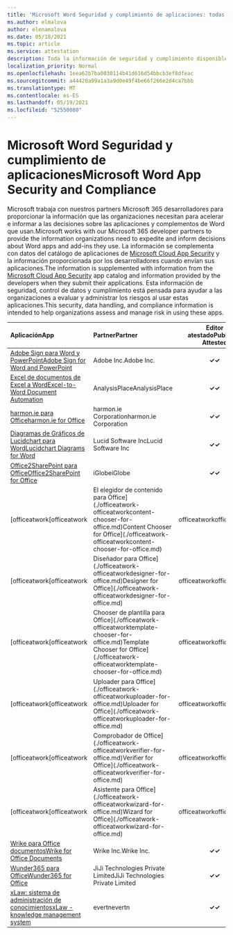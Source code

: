 ```yaml
---
title: 'Microsoft Word Seguridad y cumplimiento de aplicaciones: todas las aplicaciones'
ms.author: elmalova
author: elenamalova
ms.date: 05/18/2021
ms.topic: article
ms.service: attestation
description: Toda la información de seguridad y cumplimiento disponible para todas Microsoft Word aplicaciones.
localization_priority: Normal
ms.openlocfilehash: 1eea62b7ba0030114b41d616d54bbcb3ef8dfeac
ms.sourcegitcommit: a44420a99a1a3a9d0e49f4be66f266e2d4ca7bbb
ms.translationtype: MT
ms.contentlocale: es-ES
ms.lasthandoff: 05/19/2021
ms.locfileid: "52550080"
---
```

# <a name="microsoft-word-app-security-and-compliance"></a><span data-ttu-id="81741-103">Microsoft Word Seguridad y cumplimiento de aplicaciones</span><span class="sxs-lookup"><span data-stu-id="81741-103">Microsoft Word App Security and Compliance</span></span>

<span data-ttu-id="81741-104">Microsoft trabaja con nuestros partners Microsoft 365 desarrolladores para proporcionar la información que las organizaciones necesitan para acelerar e informar a las decisiones sobre las aplicaciones y complementos de Word que usan.</span><span class="sxs-lookup"><span data-stu-id="81741-104">Microsoft works with our Microsoft 365 developer partners to provide the information organizations need to expedite and inform decisions about Word apps and add-ins they use.</span></span> <span data-ttu-id="81741-105">La información se complementa con datos del catálogo de aplicaciones de [Microsoft Cloud App Security](https://www.microsoft.com/en-us/enterprise-mobility-security/cloud-app-security) y la información proporcionada por los desarrolladores cuando envían sus aplicaciones.</span><span class="sxs-lookup"><span data-stu-id="81741-105">The information is supplemented with information from the [Microsoft Cloud App Security](https://www.microsoft.com/en-us/enterprise-mobility-security/cloud-app-security) app catalog and information provided by the developers when they submit their applications.</span></span> <span data-ttu-id="81741-106">Esta información de seguridad, control de datos y cumplimiento está pensada para ayudar a las organizaciones a evaluar y administrar los riesgos al usar estas aplicaciones.</span><span class="sxs-lookup"><span data-stu-id="81741-106">This security, data handling, and compliance information is intended to help organizations assess and manage risk in using these apps.</span></span>

| <span data-ttu-id="81741-107">**Aplicación**</span><span class="sxs-lookup"><span data-stu-id="81741-107">**App**</span></span> | <span data-ttu-id="81741-108">**Partner**</span><span class="sxs-lookup"><span data-stu-id="81741-108">**Partner**</span></span> | <span data-ttu-id="81741-109">**Editor atestado**</span><span class="sxs-lookup"><span data-stu-id="81741-109">**Publisher Attested**</span></span> | <span data-ttu-id="81741-110">**Certificado**</span><span class="sxs-lookup"><span data-stu-id="81741-110">**Certified**</span></span> |
|:--------|:------------|:----------------------:|:-------------:|
| [<span data-ttu-id="81741-111">Adobe Sign para Word y PowerPoint</span><span class="sxs-lookup"><span data-stu-id="81741-111">Adobe Sign for Word and PowerPoint</span></span>](./adobe-inc-sign-for-word-and-powerpoint.md) | <span data-ttu-id="81741-112">Adobe Inc.</span><span class="sxs-lookup"><span data-stu-id="81741-112">Adobe Inc.</span></span> | <span data-ttu-id="81741-113">**✓**</span><span class="sxs-lookup"><span data-stu-id="81741-113">**✓**</span></span> | <img alt="Certified application badge" src="../media/certified-badge.png" height="25" width="25" /> |
| [<span data-ttu-id="81741-114">Excel de documentos de Excel a Word</span><span class="sxs-lookup"><span data-stu-id="81741-114">Excel-to-Word Document Automation</span></span>](./analysisplace-excel-to-word-document-automation.md) | <span data-ttu-id="81741-115">AnalysisPlace</span><span class="sxs-lookup"><span data-stu-id="81741-115">AnalysisPlace</span></span> | <span data-ttu-id="81741-116">**✓**</span><span class="sxs-lookup"><span data-stu-id="81741-116">**✓**</span></span> |  |
| [<span data-ttu-id="81741-117">harmon.ie para Office</span><span class="sxs-lookup"><span data-stu-id="81741-117">harmon.ie for Office</span></span>](./harmonie-corporation-for-office.md) | <span data-ttu-id="81741-118">harmon.ie Corporation</span><span class="sxs-lookup"><span data-stu-id="81741-118">harmon.ie Corporation</span></span> | <span data-ttu-id="81741-119">**✓**</span><span class="sxs-lookup"><span data-stu-id="81741-119">**✓**</span></span> |  |
| [<span data-ttu-id="81741-120">Diagramas de Gráficos de Lucidchart para Word</span><span class="sxs-lookup"><span data-stu-id="81741-120">Lucidchart Diagrams for Word</span></span>](./lucid-software-inc-lucidchart-diagrams-for-word.md) | <span data-ttu-id="81741-121">Lucid Software Inc</span><span class="sxs-lookup"><span data-stu-id="81741-121">Lucid Software Inc</span></span> | <span data-ttu-id="81741-122">**✓**</span><span class="sxs-lookup"><span data-stu-id="81741-122">**✓**</span></span> |  |
| [<span data-ttu-id="81741-123">Office2SharePoint para Office</span><span class="sxs-lookup"><span data-stu-id="81741-123">Office2SharePoint for Office</span></span>](./iglobe-office2sharepoint-for-office.md) | <span data-ttu-id="81741-124">iGlobe</span><span class="sxs-lookup"><span data-stu-id="81741-124">iGlobe</span></span> | <span data-ttu-id="81741-125">**✓**</span><span class="sxs-lookup"><span data-stu-id="81741-125">**✓**</span></span> | <img alt="Certified application badge" src="../media/certified-badge.png" height="25" width="25" /> |
| <span data-ttu-id="81741-126">[officeatwork</span><span class="sxs-lookup"><span data-stu-id="81741-126">[officeatwork</span></span> | <span data-ttu-id="81741-127">El elegidor de contenido para Office](./officeatwork-officeatworkcontent-chooser-for-office.md)</span><span class="sxs-lookup"><span data-stu-id="81741-127">Content Chooser for Office](./officeatwork-officeatworkcontent-chooser-for-office.md)</span></span> | <span data-ttu-id="81741-128">officeatwork</span><span class="sxs-lookup"><span data-stu-id="81741-128">officeatwork</span></span> | <span data-ttu-id="81741-129">**✓**</span><span class="sxs-lookup"><span data-stu-id="81741-129">**✓**</span></span> | <img alt="Certified application badge" src="../media/certified-badge.png" height="25" width="25" /> |
| <span data-ttu-id="81741-130">[officeatwork</span><span class="sxs-lookup"><span data-stu-id="81741-130">[officeatwork</span></span> | <span data-ttu-id="81741-131">Diseñador para Office](./officeatwork-officeatworkdesigner-for-office.md)</span><span class="sxs-lookup"><span data-stu-id="81741-131">Designer for Office](./officeatwork-officeatworkdesigner-for-office.md)</span></span> | <span data-ttu-id="81741-132">officeatwork</span><span class="sxs-lookup"><span data-stu-id="81741-132">officeatwork</span></span> | <span data-ttu-id="81741-133">**✓**</span><span class="sxs-lookup"><span data-stu-id="81741-133">**✓**</span></span> | <img alt="Certified application badge" src="../media/certified-badge.png" height="25" width="25" /> |
| <span data-ttu-id="81741-134">[officeatwork</span><span class="sxs-lookup"><span data-stu-id="81741-134">[officeatwork</span></span> | <span data-ttu-id="81741-135">Chooser de plantilla para Office](./officeatwork-officeatworktemplate-chooser-for-office.md)</span><span class="sxs-lookup"><span data-stu-id="81741-135">Template Chooser for Office](./officeatwork-officeatworktemplate-chooser-for-office.md)</span></span> | <span data-ttu-id="81741-136">officeatwork</span><span class="sxs-lookup"><span data-stu-id="81741-136">officeatwork</span></span> | <span data-ttu-id="81741-137">**✓**</span><span class="sxs-lookup"><span data-stu-id="81741-137">**✓**</span></span> | <img alt="Certified application badge" src="../media/certified-badge.png" height="25" width="25" /> |
| <span data-ttu-id="81741-138">[officeatwork</span><span class="sxs-lookup"><span data-stu-id="81741-138">[officeatwork</span></span> | <span data-ttu-id="81741-139">Uploader para Office](./officeatwork-officeatworkuploader-for-office.md)</span><span class="sxs-lookup"><span data-stu-id="81741-139">Uploader for Office](./officeatwork-officeatworkuploader-for-office.md)</span></span> | <span data-ttu-id="81741-140">officeatwork</span><span class="sxs-lookup"><span data-stu-id="81741-140">officeatwork</span></span> | <span data-ttu-id="81741-141">**✓**</span><span class="sxs-lookup"><span data-stu-id="81741-141">**✓**</span></span> | <img alt="Certified application badge" src="../media/certified-badge.png" height="25" width="25" /> |
| <span data-ttu-id="81741-142">[officeatwork</span><span class="sxs-lookup"><span data-stu-id="81741-142">[officeatwork</span></span> | <span data-ttu-id="81741-143">Comprobador de Office](./officeatwork-officeatworkverifier-for-office.md)</span><span class="sxs-lookup"><span data-stu-id="81741-143">Verifier for Office](./officeatwork-officeatworkverifier-for-office.md)</span></span> | <span data-ttu-id="81741-144">officeatwork</span><span class="sxs-lookup"><span data-stu-id="81741-144">officeatwork</span></span> | <span data-ttu-id="81741-145">**✓**</span><span class="sxs-lookup"><span data-stu-id="81741-145">**✓**</span></span> | <img alt="Certified application badge" src="../media/certified-badge.png" height="25" width="25" /> |
| <span data-ttu-id="81741-146">[officeatwork</span><span class="sxs-lookup"><span data-stu-id="81741-146">[officeatwork</span></span> | <span data-ttu-id="81741-147">Asistente para Office](./officeatwork-officeatworkwizard-for-office.md)</span><span class="sxs-lookup"><span data-stu-id="81741-147">Wizard for Office](./officeatwork-officeatworkwizard-for-office.md)</span></span> | <span data-ttu-id="81741-148">officeatwork</span><span class="sxs-lookup"><span data-stu-id="81741-148">officeatwork</span></span> | <span data-ttu-id="81741-149">**✓**</span><span class="sxs-lookup"><span data-stu-id="81741-149">**✓**</span></span> | <img alt="Certified application badge" src="../media/certified-badge.png" height="25" width="25" /> |
| [<span data-ttu-id="81741-150">Wrike para Office documentos</span><span class="sxs-lookup"><span data-stu-id="81741-150">Wrike for Office Documents</span></span>](./wrike-inc-for-office-documents.md) | <span data-ttu-id="81741-151">Wrike Inc.</span><span class="sxs-lookup"><span data-stu-id="81741-151">Wrike Inc.</span></span> | <span data-ttu-id="81741-152">**✓**</span><span class="sxs-lookup"><span data-stu-id="81741-152">**✓**</span></span> | <img alt="Certified application badge" src="../media/certified-badge.png" height="25" width="25" /> |
| [<span data-ttu-id="81741-153">Wunder365 para Office</span><span class="sxs-lookup"><span data-stu-id="81741-153">Wunder365 for Office</span></span>](./jiji-technologies-private-limited-wunder365-for-office.md) | <span data-ttu-id="81741-154">JiJi Technologies Private Limited</span><span class="sxs-lookup"><span data-stu-id="81741-154">JiJi Technologies Private Limited</span></span> | <span data-ttu-id="81741-155">**✓**</span><span class="sxs-lookup"><span data-stu-id="81741-155">**✓**</span></span> |  |
| [<span data-ttu-id="81741-156">xLaw: sistema de administración de conocimientos</span><span class="sxs-lookup"><span data-stu-id="81741-156">xLaw - knowledge management system</span></span>](./evertn-xlaw-knowledge-management-system.md) | <span data-ttu-id="81741-157">evertn</span><span class="sxs-lookup"><span data-stu-id="81741-157">evertn</span></span> | <span data-ttu-id="81741-158">**✓**</span><span class="sxs-lookup"><span data-stu-id="81741-158">**✓**</span></span> |  |
